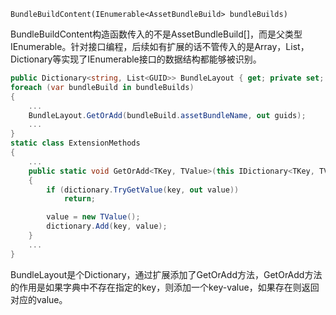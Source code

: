 `BundleBuildContent(IEnumerable<AssetBundleBuild> bundleBuilds)`

BundleBuildContent构造函数传入的不是AssetBundleBuild[]，而是父类型IEnumerable<AssetBundleBuild>。针对接口编程，后续如有扩展的话不管传入的是Array，List，Dictionary等实现了IEnumerable接口的数据结构都能够被识别。

```csharp
public Dictionary<string, List<GUID>> BundleLayout { get; private set; }
foreach (var bundleBuild in bundleBuilds)
{
    ...
    BundleLayout.GetOrAdd(bundleBuild.assetBundleName, out guids);
    ...
}
static class ExtensionMethods
{
    ...
    public static void GetOrAdd<TKey, TValue>(this IDictionary<TKey, TValue> dictionary, TKey key, out TValue value) where TValue : new()
    {
        if (dictionary.TryGetValue(key, out value))
            return;

        value = new TValue();
        dictionary.Add(key, value);
    }
    ...
}
```
BundleLayout是个Dictionary，通过扩展添加了GetOrAdd方法，GetOrAdd方法的作用是如果字典中不存在指定的key，则添加一个key-value，如果存在则返回对应的value。